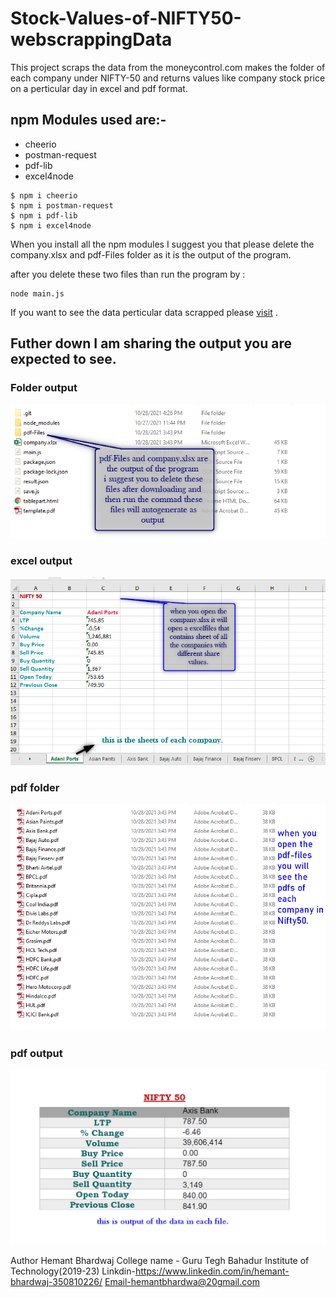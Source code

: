 # Stock-Values-of-NIFTY50-webscrappingData

This project scraps the data from the moneycontrol.com makes the folder of each company under NIFTY-50 and returns values like company stock price on a perticular day in excel and pdf format.


## npm Modules used are:- 
- cheerio
- postman-request
- pdf-lib
- excel4node

```
$ npm i cheerio
$ npm i postman-request
$ npm i pdf-lib
$ npm i excel4node
```
When you install all the npm modules I suggest you that please delete the company.xlsx and pdf-Files folder as it is the output of the program.

after you delete these two files than run the program by :
```
node main.js
```

If you want to see the data perticular data scrapped please [visit](https://www.moneycontrol.com/markets/indian-indices/) . 

## Futher down I am sharing the output you are expected to see.

### Folder output
![](Output.png)
### excel output
![](exceloutput.png)
### pdf folder
![](folderopn.png)
### pdf output
![](pdfoutput.png)



Author Hemant Bhardwaj
College name - Guru Tegh Bahadur Institute of Technology(2019-23)
Linkdin-https://www.linkedin.com/in/hemant-bhardwaj-350810226/
Email-hemantbhardwa@20gmail.com


